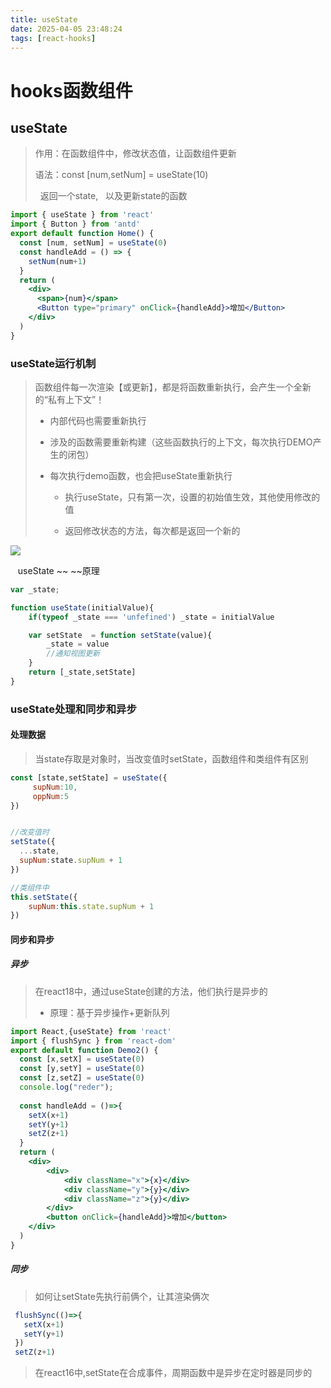 ```yaml
---
title: useState
date: 2025-04-05 23:48:24
tags: [react-hooks]
---
```

# hooks函数组件

## useState

> 作用：在函数组件中，修改状态值，让函数组件更新
> 
> 语法：const [num,setNum] = useState(10)
> 
>   返回一个state,   以及更新state的函数

```jsx
import { useState } from 'react'
import { Button } from 'antd'
export default function Home() {
  const [num, setNum] = useState(0)
  const handleAdd = () => {
    setNum(num+1)
  }
  return (
    <div>
      <span>{num}</span>
      <Button type="primary" onClick={handleAdd}>增加</Button>
    </div>
  )
}
```

### useState运行机制

> 函数组件每一次渲染【或更新】，都是将函数重新执行，会产生一个全新的“私有上下文”！
> 
> - 内部代码也需要重新执行
>   
> - 涉及的函数需要重新构建（这些函数执行的上下文，每次执行DEMO产生的闭包）
>   
> - 每次执行demo函数，也会把useState重新执行
>   
>   - 执行useState，只有第一次，设置的初始值生效，其他使用修改的值
>     
>   - 返回修改状态的方法，每次都是返回一个新的
>     

![](WechatIMG281.jpg)

   useState ~~ ~~原理

```js
var _state;

function useState(initialValue){
    if(typeof _state === 'unfefined') _state = initialValue

    var setState  = function setState(value){
        _state = value
        //通知视图更新
    }
    return [_state,setState]   
}
```

### useState处理和同步和异步

#### 处理数据

> 当state存取是对象时，当改变值时setState，函数组件和类组件有区别

```jsx
const [state,setState] = useState({
     supNum:10,
     oppNum:5
})


//改变值时
setState({
  ...state,
  supNum:state.supNum + 1
})

//类组件中
this.setState({
    supNum:this.state.supNum + 1
})
```

#### 同步和异步

##### 异步

> 在react18中，通过useState创建的方法，他们执行是异步的
> 
> - 原理：基于异步操作+更新队列
>   

```jsx
import React,{useState} from 'react'
import { flushSync } from 'react-dom'
export default function Demo2() {
  const [x,setX] = useState(0)
  const [y,setY] = useState(0)
  const [z,setZ] = useState(0)
  console.log("reder");
  
  const handleAdd = ()=>{
    setX(x+1)
    setY(y+1)
    setZ(z+1)
  }
  return (
    <div>
        <div>
            <div className="x">{x}</div>
            <div className="y">{y}</div>
            <div className="z">{y}</div>
        </div>
        <button onClick={handleAdd}>增加</button>
    </div>
  )
}
```

##### 同步

> 如何让setState先执行前俩个，让其渲染俩次

```jsx
 flushSync(()=>{
   setX(x+1)
   setY(y+1)
 })
 setZ(z+1)
```

> 在react16中,setState在合成事件，周期函数中是异步在定时器是同步的

